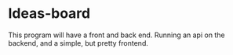# Ideas-board
This program will have a front and back end. Running an api on the backend, and a simple, but pretty frontend.

